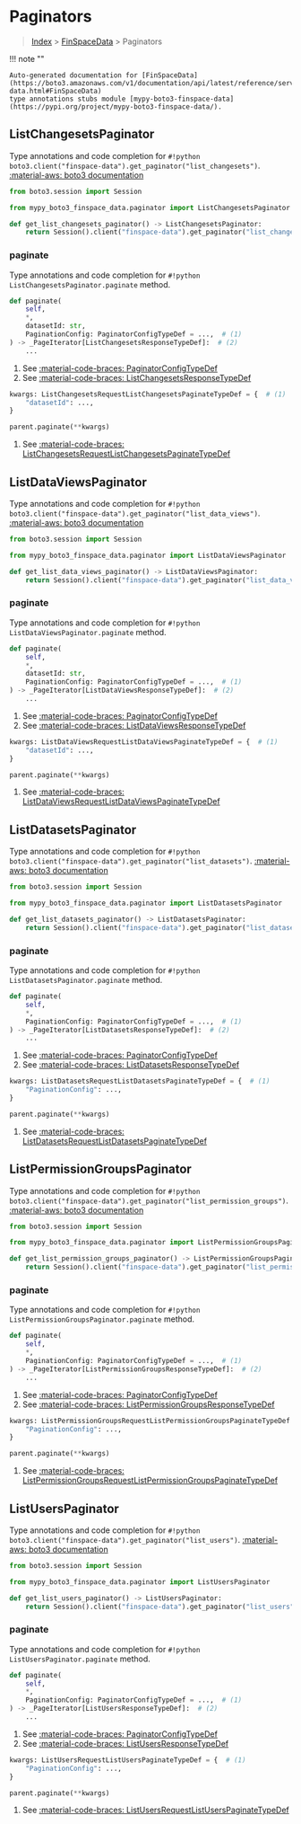 # Paginators

> [Index](../README.md) > [FinSpaceData](./README.md) > Paginators

!!! note ""

    Auto-generated documentation for [FinSpaceData](https://boto3.amazonaws.com/v1/documentation/api/latest/reference/services/finspace-data.html#FinSpaceData)
    type annotations stubs module [mypy-boto3-finspace-data](https://pypi.org/project/mypy-boto3-finspace-data/).

## ListChangesetsPaginator

Type annotations and code completion for `#!python boto3.client("finspace-data").get_paginator("list_changesets")`.
[:material-aws: boto3 documentation](https://boto3.amazonaws.com/v1/documentation/api/latest/reference/services/finspace-data.html#FinSpaceData.Paginator.ListChangesets)

```python title="Usage example"
from boto3.session import Session

from mypy_boto3_finspace_data.paginator import ListChangesetsPaginator

def get_list_changesets_paginator() -> ListChangesetsPaginator:
    return Session().client("finspace-data").get_paginator("list_changesets")
```


### paginate

Type annotations and code completion for `#!python ListChangesetsPaginator.paginate` method.

```python title="Method definition"
def paginate(
    self,
    *,
    datasetId: str,
    PaginationConfig: PaginatorConfigTypeDef = ...,  # (1)
) -> _PageIterator[ListChangesetsResponseTypeDef]:  # (2)
    ...
```

1. See [:material-code-braces: PaginatorConfigTypeDef](./type_defs.md#paginatorconfigtypedef) 
2. See [:material-code-braces: ListChangesetsResponseTypeDef](./type_defs.md#listchangesetsresponsetypedef) 


```python title="Usage example with kwargs"
kwargs: ListChangesetsRequestListChangesetsPaginateTypeDef = {  # (1)
    "datasetId": ...,
}

parent.paginate(**kwargs)
```

1. See [:material-code-braces: ListChangesetsRequestListChangesetsPaginateTypeDef](./type_defs.md#listchangesetsrequestlistchangesetspaginatetypedef) 
## ListDataViewsPaginator

Type annotations and code completion for `#!python boto3.client("finspace-data").get_paginator("list_data_views")`.
[:material-aws: boto3 documentation](https://boto3.amazonaws.com/v1/documentation/api/latest/reference/services/finspace-data.html#FinSpaceData.Paginator.ListDataViews)

```python title="Usage example"
from boto3.session import Session

from mypy_boto3_finspace_data.paginator import ListDataViewsPaginator

def get_list_data_views_paginator() -> ListDataViewsPaginator:
    return Session().client("finspace-data").get_paginator("list_data_views")
```


### paginate

Type annotations and code completion for `#!python ListDataViewsPaginator.paginate` method.

```python title="Method definition"
def paginate(
    self,
    *,
    datasetId: str,
    PaginationConfig: PaginatorConfigTypeDef = ...,  # (1)
) -> _PageIterator[ListDataViewsResponseTypeDef]:  # (2)
    ...
```

1. See [:material-code-braces: PaginatorConfigTypeDef](./type_defs.md#paginatorconfigtypedef) 
2. See [:material-code-braces: ListDataViewsResponseTypeDef](./type_defs.md#listdataviewsresponsetypedef) 


```python title="Usage example with kwargs"
kwargs: ListDataViewsRequestListDataViewsPaginateTypeDef = {  # (1)
    "datasetId": ...,
}

parent.paginate(**kwargs)
```

1. See [:material-code-braces: ListDataViewsRequestListDataViewsPaginateTypeDef](./type_defs.md#listdataviewsrequestlistdataviewspaginatetypedef) 
## ListDatasetsPaginator

Type annotations and code completion for `#!python boto3.client("finspace-data").get_paginator("list_datasets")`.
[:material-aws: boto3 documentation](https://boto3.amazonaws.com/v1/documentation/api/latest/reference/services/finspace-data.html#FinSpaceData.Paginator.ListDatasets)

```python title="Usage example"
from boto3.session import Session

from mypy_boto3_finspace_data.paginator import ListDatasetsPaginator

def get_list_datasets_paginator() -> ListDatasetsPaginator:
    return Session().client("finspace-data").get_paginator("list_datasets")
```


### paginate

Type annotations and code completion for `#!python ListDatasetsPaginator.paginate` method.

```python title="Method definition"
def paginate(
    self,
    *,
    PaginationConfig: PaginatorConfigTypeDef = ...,  # (1)
) -> _PageIterator[ListDatasetsResponseTypeDef]:  # (2)
    ...
```

1. See [:material-code-braces: PaginatorConfigTypeDef](./type_defs.md#paginatorconfigtypedef) 
2. See [:material-code-braces: ListDatasetsResponseTypeDef](./type_defs.md#listdatasetsresponsetypedef) 


```python title="Usage example with kwargs"
kwargs: ListDatasetsRequestListDatasetsPaginateTypeDef = {  # (1)
    "PaginationConfig": ...,
}

parent.paginate(**kwargs)
```

1. See [:material-code-braces: ListDatasetsRequestListDatasetsPaginateTypeDef](./type_defs.md#listdatasetsrequestlistdatasetspaginatetypedef) 
## ListPermissionGroupsPaginator

Type annotations and code completion for `#!python boto3.client("finspace-data").get_paginator("list_permission_groups")`.
[:material-aws: boto3 documentation](https://boto3.amazonaws.com/v1/documentation/api/latest/reference/services/finspace-data.html#FinSpaceData.Paginator.ListPermissionGroups)

```python title="Usage example"
from boto3.session import Session

from mypy_boto3_finspace_data.paginator import ListPermissionGroupsPaginator

def get_list_permission_groups_paginator() -> ListPermissionGroupsPaginator:
    return Session().client("finspace-data").get_paginator("list_permission_groups")
```


### paginate

Type annotations and code completion for `#!python ListPermissionGroupsPaginator.paginate` method.

```python title="Method definition"
def paginate(
    self,
    *,
    PaginationConfig: PaginatorConfigTypeDef = ...,  # (1)
) -> _PageIterator[ListPermissionGroupsResponseTypeDef]:  # (2)
    ...
```

1. See [:material-code-braces: PaginatorConfigTypeDef](./type_defs.md#paginatorconfigtypedef) 
2. See [:material-code-braces: ListPermissionGroupsResponseTypeDef](./type_defs.md#listpermissiongroupsresponsetypedef) 


```python title="Usage example with kwargs"
kwargs: ListPermissionGroupsRequestListPermissionGroupsPaginateTypeDef = {  # (1)
    "PaginationConfig": ...,
}

parent.paginate(**kwargs)
```

1. See [:material-code-braces: ListPermissionGroupsRequestListPermissionGroupsPaginateTypeDef](./type_defs.md#listpermissiongroupsrequestlistpermissiongroupspaginatetypedef) 
## ListUsersPaginator

Type annotations and code completion for `#!python boto3.client("finspace-data").get_paginator("list_users")`.
[:material-aws: boto3 documentation](https://boto3.amazonaws.com/v1/documentation/api/latest/reference/services/finspace-data.html#FinSpaceData.Paginator.ListUsers)

```python title="Usage example"
from boto3.session import Session

from mypy_boto3_finspace_data.paginator import ListUsersPaginator

def get_list_users_paginator() -> ListUsersPaginator:
    return Session().client("finspace-data").get_paginator("list_users")
```


### paginate

Type annotations and code completion for `#!python ListUsersPaginator.paginate` method.

```python title="Method definition"
def paginate(
    self,
    *,
    PaginationConfig: PaginatorConfigTypeDef = ...,  # (1)
) -> _PageIterator[ListUsersResponseTypeDef]:  # (2)
    ...
```

1. See [:material-code-braces: PaginatorConfigTypeDef](./type_defs.md#paginatorconfigtypedef) 
2. See [:material-code-braces: ListUsersResponseTypeDef](./type_defs.md#listusersresponsetypedef) 


```python title="Usage example with kwargs"
kwargs: ListUsersRequestListUsersPaginateTypeDef = {  # (1)
    "PaginationConfig": ...,
}

parent.paginate(**kwargs)
```

1. See [:material-code-braces: ListUsersRequestListUsersPaginateTypeDef](./type_defs.md#listusersrequestlistuserspaginatetypedef) 
